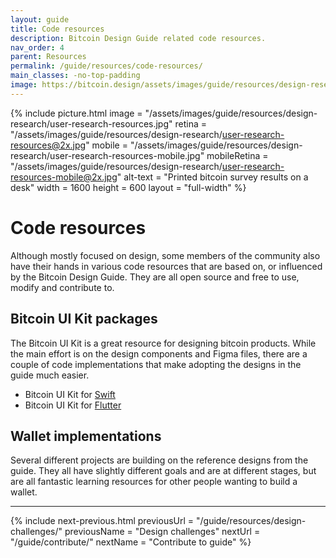 ```yaml
---
layout: guide
title: Code resources
description: Bitcoin Design Guide related code resources.
nav_order: 4
parent: Resources
permalink: /guide/resources/code-resources/
main_classes: -no-top-padding
image: https://bitcoin.design/assets/images/guide/resources/design-research/user-research-resources-preview.jpg
---
```


<!--

Editor's notes

Illustration source:

-->

{% include picture.html
   image = "/assets/images/guide/resources/design-research/user-research-resources.jpg"
   retina = "/assets/images/guide/resources/design-research/user-research-resources@2x.jpg"
   mobile = "/assets/images/guide/resources/design-research/user-research-resources-mobile.jpg"
   mobileRetina = "/assets/images/guide/resources/design-research/user-research-resources-mobile@2x.jpg"
   alt-text = "Printed bitcoin survey results on a desk"
   width = 1600
   height = 600
   layout = "full-width"
%}

# Code resources

Although mostly focused on design, some members of the community also have their hands in various code resources that are based on, or influenced by the Bitcoin Design Guide. They are all open source and free to use, modify and contribute to.

## Bitcoin UI Kit packages

The Bitcoin UI Kit is a great resource for designing bitcoin products. While the main effort is on the design components and Figma files, there are a couple of code implementations that make adopting the designs in the guide much easier.

- Bitcoin UI Kit for [Swift](https://github.com/reez/WalletUI)
- Bitcoin UI Kit for [Flutter](https://pub.dev/packages/bitcoin_ui_kit)

## Wallet implementations

Several different projects are building on the reference designs from the guide. They all have slightly different goals and are at different stages, but are all fantastic learning resources for other people wanting to build a wallet.

---

{% include next-previous.html
   previousUrl = "/guide/resources/design-challenges/"
   previousName = "Design challenges"
   nextUrl = "/guide/contribute/"
   nextName = "Contribute to guide"
%}
